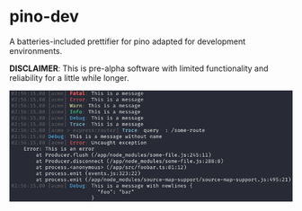 # pino-dev

A batteries-included prettifier for pino adapted for development environments.

**DISCLAIMER**: This is pre-alpha software with limited functionality and reliability for a little while longer.

![Screenshot](https://github.com/dnjstrom/pino-dev/blob/main/screenshot.png?raw=true)
